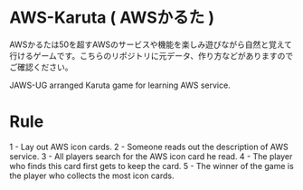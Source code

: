 # AWS-Karuta ( AWSかるた )
AWSかるたは50を超すAWSのサービスや機能を楽しみ遊びながら自然と覚えて行けるゲームです。こちらのリポジトリに元データ、作り方などがありますのでご確認ください。

JAWS-UG arranged Karuta game for learning AWS service.

# Rule

1 - Lay out AWS icon cards.
2 - Someone reads out the description of AWS service.
3 - All players search for the AWS icon card he read.
4 - The player who finds this card first gets to keep the card.
5 - The winner of the game is the player who collects the most icon cards.
